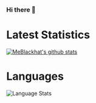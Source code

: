 ### Hi there 👋

###

# Latest Statistics

[![MeBlackhat's github stats](https://github-readme-stats.vercel.app/api?username=MeBlackhat)](https://github.com/anuraghazra/github-readme-stats)

# Languages

![Language Stats](https://github-readme-stats.vercel.app/api/top-langs/?username=MeBlackhat&layout=compact) 

<!--
**MeBlackHat/MeBlackhat** is a ✨ _special_ ✨ repository because its `README.md` (this file) appears on your GitHub profile.

Here are some ideas to get you started:

- 🔭 I’m currently working on ...
- 🌱 I’m currently learning ...
- 👯 I’m looking to collaborate on ...
- 🤔 I’m looking for help with ...
- 💬 Ask me about ...
- 📫 How to reach me: ...
- 😄 Pronouns: ...
- ⚡ Fun fact: ...
-->
